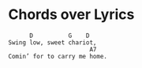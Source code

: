 # Chords over Lyrics

```chopro
      D          G    D
Swing low, sweet chariot,
                       A7
Comin’ for to carry me home.
```
